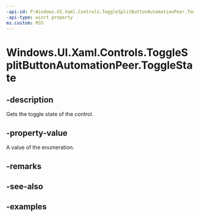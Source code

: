 ```yaml
---
-api-id: P:Windows.UI.Xaml.Controls.ToggleSplitButtonAutomationPeer.ToggleState
-api-type: winrt property
ms.custom: RS5
---
```


<!-- Property syntax.
public ToggleState ToggleState { get; }
-->

# Windows.UI.Xaml.Controls.ToggleSplitButtonAutomationPeer.ToggleState

## -description

Gets the toggle state of the control.

## -property-value

A value of the enumeration.

## -remarks

## -see-also

## -examples

